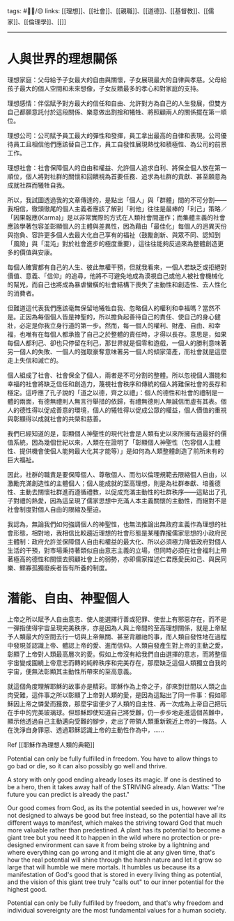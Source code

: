tags: #✍🏼/🟡
links: [[理想]]、[[社會]]、[[親職]]、[[道德]]、[[基督教]]、[[儒家]]、[[倫理學]]、[[]]

---
# 人與世界的理想關係

理想家庭：父母給予子女最大的自由與關懷，子女展現最大的自律與孝慈。父母給孩子最大的個人空間和未來想像，子女反饋最多的孝心和對家庭的支持。

理想感情：伴侶賦予對方最大的信任和自由、允許對方為自己的人生發展，但雙方自己都願意託付於這段關係、樂意做出割捨和犧牲、將照顧兩人的關係擺在第一順位。

理想公司：公司賦予員工最大的彈性和發揮，員工拿出最高的自律和表現。公司優待員工且相信他們應該替自己工作，員工自發性展現熱忱和積極性、為公司的前景工作。

理想社會：社會保障個人的自由和權益、允許個人追求自利、將保全個人放在第一順位，個人將對社群的關懷和回饋視為首要任務、追求為社群的貢獻、甚至願意為成就社群而犧牲自我。

所以，我試圖透過我的文章傳達的，是點出「個人」與「群體」間的不可分割——我相信，徹頭徹尾的個人主義者應該了解到「利他」往往是最棒的「利己」策略／「因果報應(Karma)」是以非常實際的方式在人類社會間運作；而集體主義的社會應該學著包容並彰顯個人的主體與差異性，因為藉由「最佳化」每個人的迥異天份與抱負、容許更多個人去最大化自己享有的福祉（鼓勵創新、與眾不同、認知到「風險」與「混沌」對於社會進步的極度重要），這往往能夠反過來為整體創造更多的價值與安康。

每個人確實都有自己的人生、彼此無權干預，但就我看來，一個人若缺乏或拒絕對價值、意義、「信仰」的追尋，他將不可避免地成為漠視自己或他人被社會機械化的幫兇，而自己也將成為暴虐蠻橫的社會結構下喪失了主動性和創造性、去人性化的消費者。

但難道這代表我們應該毫無保留地犧牲自我、忽略個人的權利和幸福嗎？當然不是。正因為每個個人皆是神聖的，所以擔負起善待自己的責任、使自己的身心健壯，必定是你我立身行道的第一步。然而，每一個人的權利、財產、自由、和幸福，也唯有在每個人都承擔了自己之於整體的責任時，才得以長存。意思是，如果每個人都利己、卻也只停留在利己，那世界就是個零和遊戲，一個人的勝利意味著另一個人的失敗、一個人的強取豪奪意味著另一個人的傾家蕩產，而社會就是這麼走上失信和滅亡的。

個人組成了社會、社會保全了個人，兩者是不可分割的整體。所以忽視個人潛能和幸福的社會將缺乏信任和創造力，蔑視社會秩序和傳統的個人將難保社會的長存和穩定。這呼應了孔子說的「道之以德，齊之以禮」：個人的德性和社會的禮制是一體的兩面，有德無禮則人無言行舉措的依歸，有禮無德則人無誠信而虛有其表。個人的德性得以促成善意的環境，個人的犧牲得以促成公眾的權益，個人價值的重視與彰顯得以成就社會的共榮和慈善。

我們已經知道的是，彰顯個人神聖性的現代社會是人類有史以來所擁有過最好的價值系統，因為幾個世紀以來，人類在在證明了「彰顯個人神聖性（包容個人主體性、提供機會使個人能夠最大化其才能等）」是如何為人類整體創造了前所未有的巨大福祉。

因此，社群的職責是要保障個人、尊敬個人、而勿以倫理規範去限縮個人自由，以激勵充滿創造性的主體個人；個人能成就的至高理想，則是為社群奉獻、培養德性、主動去關懷社群進而遵循禮教，以促成充滿主動性的社群秩序——這點出了孔子對禮的熱愛，因為這呈現了儒家思想中充滿人本主義關懷的主動性，而絕對不是社會制度對個人自由的限縮及壓迫。

我認為，無論我們如何強調個人的神聖性，也無法推論出無政府主義作為理想的社會形態，相對地，我相信比較趨近理想的社會形態是某種靠攏儒家思想的小政府民主體制：政府允許並保障個人自由和權益的最大化、所以必須極力降低政府對個人生活的干預，對市場秉持著類似自由意志主義的立場，但同時必須在社會福利上帶著極高的德性和關懷去照顧社會上的弱勢，亦即儒家描述仁君應愛民如己、與民同樂、鰥寡孤獨廢疾者皆有所養的制度。

  

# 潛能、自由、神聖個人

上帝之所以賦予人自由意志、使人能選擇行善或犯罪、使世上有邪惡存在，而不是一彈指使得宇宙呈現完美秩序，亦是因為人與上帝間的至高理想關係，就是上帝賦予人類最大的空間去行一切與上帝無關、甚至背離祂的事，而人類自發性地在過程中發現並認識上帝、體認上帝的愛、進而信仰。人類自發產生對上帝的主動之愛，彰顯了上帝對人類最高層次的愛。假如上帝沒有給我們自由選擇的意志，而將整個宇宙變成圍繞上帝意志而轉的純粹秩序和完美存在，那麼缺乏這個人類獨立自我的宇宙，便無法彰顯其主動性所帶來的至高意義。

就這個角度理解耶穌的故事亦是精彩。耶穌作為上帝之子，卻來到世間以人類之血肉受難，這件事之所以彰顯了上帝對人類的愛，是因為這點出了同一件事：假如耶穌因上帝之憐愛而獲救，那麼宇宙便少了人類的自主性、再一次成為上帝自己把玩在手中的完美玻璃球。但耶穌即使知道自己將受難，仍一步步地走進這個苦難中，顯示他透過自己主動邁向受難的腳步，走出了帶領人類重新親近上帝的一條路。人在洗淨自身罪惡、透過耶穌認識上帝的主動性作為中，......

Ref [[耶穌作為理想人類的典範]]

Potential can only be fully fulfilled in freedom. You have to allow things to go bad or die, so it can also possibly go well and thrive.

A story with only good ending already loses its magic. If one is destined to be a hero, then it takes away half of the STRIVING already. Alan Watts: "The future you can predict is already the past."

Our good comes from God, as its the potential seeded in us, however we're not designed to always be good but free instead, so the potential have all its different ways to manifest, which makes the striving toward God that much more valuable rather than predestined. A plant has its potential to become a giant tree but you need it to happen in the wild where no protection or pre-designed environment can save it from being stroke by a lightning and where everything can go wrong and it might die at any given time, that's how the real potential will shine through the harsh nature and let it grow so large that will humble we mere mortals. It humbles us because its a manifestation of God's good that is stored in every living thing as potential, and the vision of this giant tree truly "calls out" to our inner potential for the highest good.

Potential can only be fully fulfilled by freedom, and that's why freedom and individual sovereignty are the most fundamental values for a human society.